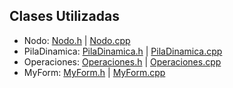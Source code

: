 ## Clases Utilizadas
- Nodo: [Nodo.h](https://github.com/JoseAndresHV-UPSA/estructura-datos-si210/blob/master/PILAS_DINAMICAS/Nodo.h) | [Nodo.cpp](https://github.com/JoseAndresHV-UPSA/estructura-datos-si210/blob/master/PILAS_DINAMICAS/Nodo.cpp)
- PilaDinamica: [PilaDinamica.h](https://github.com/JoseAndresHV-UPSA/estructura-datos-si210/blob/master/PILAS_DINAMICAS/Pila.h) | [PilaDinamica.cpp](https://github.com/JoseAndresHV-UPSA/estructura-datos-si210/blob/master/PILAS_DINAMICAS/Pila.cpp)
- Operaciones: [Operaciones.h](https://github.com/JoseAndresHV-UPSA/estructura-datos-si210/blob/master/PILAS_DINAMICAS/Operaciones.h) | [Operaciones.cpp](https://github.com/JoseAndresHV-UPSA/estructura-datos-si210/blob/master/PILAS_DINAMICAS/Operaciones.cpp)
- MyForm: [MyForm.h](https://github.com/JoseAndresHV-UPSA/estructura-datos-si210/blob/master/PILAS_DINAMICAS/MyForm.h) | [MyForm.cpp](https://github.com/JoseAndresHV-UPSA/estructura-datos-si210/blob/master/PILAS_DINAMICAS/MyForm.cpp)
